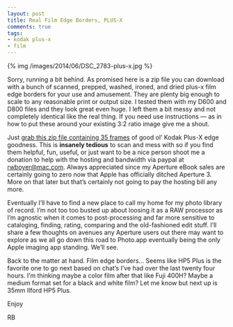 ```yaml
---
layout: post
title: Real Film Edge Borders, PLUS-X
comments: true
tags:
- kodak plus-x
- film
---
```


{% img /images/2014/06/DSC_2783-plus-x.jpg %}

Sorry, running a bit behind. As promised here is a zip file you can download with a bunch of scanned, prepped, washed, ironed, and dried plus-x film edge borders for your use and amusement. They are plenty big enough to scale to any reasonable print or output size. I tested them with my D600 and D800 files and they look great even huge. I left them a bit messy and not completely identical like the real thing. If you need use instructions — as in how to put these around your existing 3:2 ratio image give me a shout.

<!--more-->

Just [grab this zip file containing 35 frames](/images/2014/06/Plus-X.zip) of good ol’ Kodak Plus-X edge goodness. This is **insanely tedious** to scan and mess with so if you find them helpful, fun, useful, or just want to be a nice person shoot me a donation to help with the hosting and bandwidth via paypal at rwboyer@mac.com. Always appreciated since my Aperture eBook sales are certainly going to zero now that Apple has officially ditched Aperture 3. More on that later but that’s certainly not going to pay the hosting bill any more. 

Eventually I’ll have to find a new place to call my home for my photo library of record. I’m not too too busted up about loosing it as a RAW processor as I’m agnostic when it comes to post-processing and far more sensitive to cataloging, finding, rating, comparing and the old-fashioned edit stuff. I’ll share a few thoughts on avenues any Aperture users out there may want to explore as we all go down this road to Photo.app eventually being the only Apple imaging app standing. We’ll see.

Back to the matter at hand. Film edge borders… Seems like HP5 Plus is the favorite one to go next based on chat’s I’ve had over the last twenty four hours. I’m thinking maybe a color film after that like Fuji 400H? Maybe a medium format set for a black and white film? Let me know but next up is 35mm Ilford HP5 Plus.

Enjoy

RB